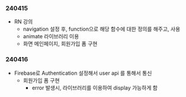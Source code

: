 ### 240415 

- RN 강의
  - navigation 설정 후, function으로 해당 함수에 대한 정의를 해주고, 사용
  - animate 라이브러리 이용
  - 화면 메인페이지, 회원가입 폼 구현
  
### 240416

- Firebase로 Authentication 설정해서 user api 를 통해서 통신
  - 회원가입 폼 구현
    - error 발생시, 라이브러리를 이용하여 display 가능하게 함

